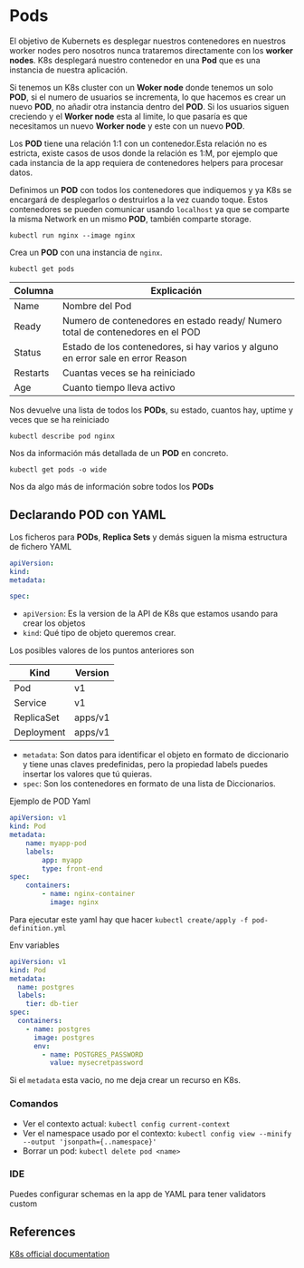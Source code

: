 # Pods
El objetivo de Kubernets es desplegar nuestros contenedores en nuestros worker nodes pero nosotros nunca trataremos directamente con los **worker nodes**. K8s desplegará nuestro contenedor en una **Pod** que es una instancia de nuestra aplicación. 

Si tenemos un K8s cluster con un **Woker node** donde tenemos un solo **POD**, si el numero de usuarios se incrementa, lo que hacemos es crear un nuevo **POD**, no añadir otra instancia dentro del **POD**. Si los usuarios siguen creciendo y el **Worker node** esta al limite, lo que pasaría es que necesitamos un nuevo **Worker node** y este con un nuevo **POD**.

Los **POD** tiene una relación 1:1 con un contenedor.Esta relación no es estricta, existe casos de usos donde la relación es 1:M, por ejemplo que cada instancia de la app requiera de contenedores helpers para procesar datos. 

Definimos un **POD** con todos los contenedores que indiquemos y ya K8s se encargará de desplegarlos o destruirlos a la vez cuando toque. Estos contenedores se pueden comunicar usando `localhost` ya que se comparte la misma Network en un mismo **POD**, también comparte storage.

```kubectl run nginx --image nginx```

Crea un **POD** con una instancia de `nginx`. 

```kubectl get pods```

| Columna  | Explicación                                                                      |
| -------- | -------------------------------------------------------------------------------- |
| Name     | Nombre del Pod                                                                   |
| Ready    | Numero de contenedores en estado ready/ Numero total de contenedores en el POD   |
| Status   | Estado de los contenedores, si hay varios y alguno en error sale en error Reason |
| Restarts | Cuantas veces se ha reiniciado                                                   |
| Age      | Cuanto tiempo lleva activo                                                       |


Nos devuelve una lista de todos los **PODs**, su estado, cuantos hay, uptime y veces que se ha reiniciado

```kubectl describe pod nginx```

Nos da información más detallada de un **POD** en concreto.

```kubectl get pods -o wide```

Nos da algo más de información sobre todos los **PODs**

## Declarando POD con YAML

Los ficheros para **PODs**, **Replica Sets** y demás siguen la misma estructura de fichero YAML

```yaml
apiVersion:
kind:
metadata:

spec:
```

- `apiVersion`: Es la version de la API de K8s que estamos usando para crear los objetos
- `kind`: Qué tipo de objeto queremos crear.

Los posibles valores de los puntos anteriores son

| Kind       | Version |
| ---------- | ------- |
| Pod       | v1      |
| Service    | v1      |
| ReplicaSet | apps/v1 |
| Deployment | apps/v1 |

- `metadata`: Son datos para identificar el objeto en formato de diccionario y tiene unas claves predefinidas, pero la propiedad labels puedes insertar los valores que tú quieras.
- `spec`: Son los contenedores en formato de una lista de Diccionarios.

Ejemplo de POD Yaml
```yaml
apiVersion: v1
kind: Pod
metadata:
	name: myapp-pod
	labels:
		app: myapp
		type: front-end
spec:
	containers:
		- name: nginx-container
		  image: nginx
```

Para ejecutar este yaml hay que hacer `kubectl create/apply -f pod-definition.yml`

Env variables

```yaml
apiVersion: v1
kind: Pod
metadata:
  name: postgres
  labels:
    tier: db-tier
spec:
  containers:
    - name: postgres
      image: postgres
      env:
        - name: POSTGRES_PASSWORD
          value: mysecretpassword
```

Si el `metadata` esta vacio, no me deja crear un recurso en K8s.
### Comandos
- Ver el contexto actual: `kubectl config current-context`
- Ver el namespace usado por el contexto: `kubectl config view --minify --output 'jsonpath={..namespace}'`
- Borrar un pod: `kubectl delete pod <name>`


### IDE
Puedes configurar schemas en la app de YAML para tener validators custom

## References
[K8s official documentation](https://kubernetes.io/docs/concepts/workloads/pods/)